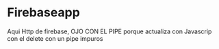 # Firebaseapp

Aqui Http de firebase, OJO CON EL PIPE porque actualiza con Javascrip con el delete
con un pipe impuros
